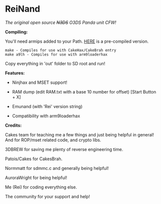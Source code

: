 # ReiNand
*The original open source ~~N3DS~~ O3DS Panda unit CFW!*


**Compiling:**

You'll need armips added to your Path. [HERE](https://www.dropbox.com/s/ceuv2qeqp38lpah/armips.exe?dl=0) is a pre-compiled version.

    make - Compiles for use with CakeHax/CakeBrah entry
    make a9lh - Compiles for use with arm9loaderhax

Copy everything in 'out' folder to SD root and run!


**Features:**

* Ninjhax and MSET support!

* RAM dump (edit RAM.txt with a base 10 number for offset) [Start Button + X]

* Emunand (with 'Rei' version string)

* Compatibility with arm9loaderhax
 

**Credits:**
 
 Cakes team for teaching me a few things and just being helpful in general! And for ROP/mset related code, and crypto libs.
    
 3DBREW for saving me plenty of reverse engineering time.
    
 Patois/Cakes for CakesBrah.
 
 Normmatt for sdmmc.c and generally being helpful!
 
 AuroraWright for being helpful!
    
 Me (Rei) for coding everything else.
 
 The community for your support and help!
 